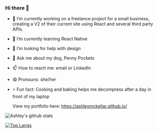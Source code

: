 ### Hi there 👋



- 🔭 I’m currently working on a freelance project for a small business, creating a V2 of their current site using React and several third party APIs.
- 🌱 I’m currently learning React Native
- 🤔 I’m looking for help with design
- 💬 Ask me about my dog, Penny Pockets
- 📫 How to reach me: email or LinkedIn
- 😄 Pronouns: she/her
- ⚡ Fun fact: Cooking and baking helps me decompress after a day in front of my laptop

  View my portfolio here: https://ashleymckellar.github.io/

 ![Ashley's github stats](https://github-readme-stats.vercel.app/api?username=ashleymckellar&show_icons=true&theme=light)

 [![Top Langs](https://github-readme-stats.vercel.app/api/top-langs/?username=ashleymckellar&layout=compact)](https://github.com/ashleymckellar/github-readme-stats)


